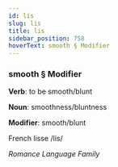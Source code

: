 ```yaml
---
id: lis
slug: lis
title: lis
sidebar_position: 758
hoverText: smooth § Modifier
---
```


### smooth § Modifier

**Verb**: to be smooth/blunt

**Noun**: smoothness/bluntness

**Modifier**: smooth/blunt

French lisse /lis/

*Romance Language Family*